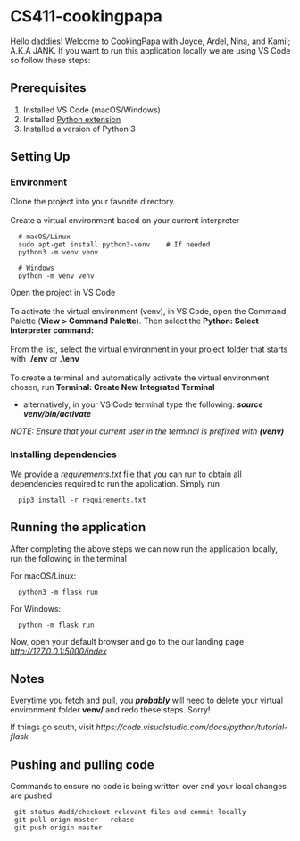 
# CS411-cookingpapa

<p>Hello daddies! Welcome to CookingPapa with Joyce, Ardel, Nina, and Kamil; A.K.A JANK. If you want to run this application locally we are using VS Code so follow these steps:</p>

## Prerequisites
<ol>
  <li> Installed VS Code (macOS/Windows)
  <li> Installed <a href="https://marketplace.visualstudio.com/items?itemName=ms-python.python"> Python extension </a>
  <li> Installed a version of Python 3
</ol>

## Setting Up
### Environment
<p>Clone the project into your favorite directory.<br><br>
Create a virtual environment based on your current interpreter<br>

```
  # macOS/Linux
  sudo apt-get install python3-venv    # If needed
  python3 -m venv venv

  # Windows
  python -m venv venv
```

Open the project in VS Code<br><br>
To activate the virtual environment (venv), in VS Code, open the Command Palette (<b>View > Command Palette</b>). Then select the <b>Python: Select Interpreter command:</b><br><br>
From the list, select the virtual environment in your project folder that starts with <b>./env</b> or <b>.\env</b> <br><br>
To create a terminal and automatically activate the virtual environment chosen, run <b>Terminal: Create New Integrated Terminal</b></p>
<ul><li><p>alternatively, in your VS Code terminal type the following: <b><em>source venv/bin/activate</em></b></p></li></ul>
<p><i>NOTE: Ensure that your current user in the terminal is prefixed with <b>(venv)</b> </i></p>

### Installing dependencies
<p>We provide a <em>requirements.txt</em> file that you can run to obtain all dependencies required to run the application. Simply run

```
  pip3 install -r requirements.txt
```
</p>

## Running the application
<p>After completing the above steps we can now run the application locally, run the following in the terminal

For macOS/Linux:

```
  python3 -m flask run
```
For Windows:

```
  python -m flask run
```

Now, open your default browser and go to the our landing page <em>http://127.0.0.1:5000/index</em>
</p>

## Notes
<p>Everytime you fetch and pull, you <em><b>probably</b></em> will need to delete your virtual environment folder <b>venv/</b> and redo these steps. Sorry!</p>
<p>If things go south, visit <em>https://code.visualstudio.com/docs/python/tutorial-flask</em></p>

## Pushing and pulling code
<p> Commands to ensure no code is being written over and your local changes are pushed
  
 ``` 
  git status #add/checkout relevant files and commit locally
  git pull orign master --rebase
  git push origin master
 ````
  
</p>

